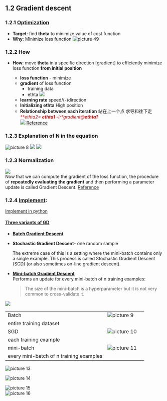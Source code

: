 ## 1.2 Gradient descent
### 1.2.1 [Optimization](https://ruder.io/optimizing-gradient-descent/)
- **Target**: find **theta** to minimize value of cost function   
- **Why**: Minimize loss function
![picture 49](../../images/de86d5d51416a6154ae8bc27e2e5a7be8067be69c7583b3bd8cdb2375576ed7d.png)  
### 1.2.2 How
- **How**: move **theta** in a specific direction [gradient] to efficiently minimize loss function **from initial position**  

  - **loss function** - minimize
  - **gradient** of loss function
    - training data
    - ethta
    ![](.ML_concepts_images/e693ea8e.png)
  - **learning rate** speed/(-)direction
  - **Initializing ethta** High position
  - **Relationship between each iteration**  站在上一个点 求导和往下走
  <font color='red'>_**ethta2= **ethta1** -lr*gradient@**ethta1**_</font>  
  ![](.ML_concepts_images/4575c2c2.png)
  [Reference](https://towardsdatascience.com/implement-gradient-descent-in-python-9b93ed7108d1)                                                                                                                                                                                                                                                                                                                                                    

### 1.2.3 **Explanation of N in the equation**  
![picture 8](../../images/1f414a3db11ba47069131ae8b877d90cf5b5f7a26b32868ab3903fe7a57403de.png) 
![](.ML_concepts_images/2728518c.png)
![](.ML_concepts_images/c2e62588.png)
### 1.2.3 Normalization                                                                                                                                                                                                                                                                                                                                                                  
![](.ML_concepts_images/f025ba49.png)                                                                                                                                                                                                                                                                                                                                                                  
Now that we can compute the gradient of the loss function, the procedure of **repeatedly evaluating 
the gradient** and then performing a parameter update is called Gradient Descent. [Reference](https://cs231n.github.io/optimization-1/)

### 1.2.4 [**Implement**](https://www.geeksforgeeks.org/ml-stochastic-gradient-descent-sgd/?ref=rp):
[Implement in python](https://towardsdatascience.com/gradient-descent-in-python-a0d07285742f)  
#### [Three variants of GD](https://www.geeksforgeeks.org/ml-mini-batch-gradient-descent-with-python/?ref=rp)
  - [**Batch Gradient Descent**](https://ruder.io/optimizing-gradient-descent/index.html#gradientdescentvariants)
  - **Stochastic Gradient Descent**- one random sample
  
     The extreme case of this is a setting where the mini-batch contains only a single example. 
     This process is called Stochastic Gradient Descent (SGD) (or also sometimes on-line gradient descent).
      
  - [**Mini-batch Gradient Descent**](https://www.geeksforgeeks.org/ml-mini-batch-gradient-descent-with-python/?ref=rp)  
    Performs an update for every mini-batch of n training examples:
    >The size of the mini-batch is a hyperparameter but it is not very common to cross-validate it.   
                                                                                                                                                                                               
                                                                                                                                                                                               
![](.ML_concepts_images/1b843166.png)

|   |   |   |
|---|---|---|
| Batch  |  ![picture 9](../../images/7cd217b137245d77e32fab3d14c5e3f6fc1f245824c4ffca4848c225e386070f.png)  
 | entire training dataset  |
| SGD  | ![picture 10](../../images/2f4c6576e773055ac2bfaf6d2e5138b7320176eb1f25e87f18d982317c560bf1.png)  
  |  each training example |
| mini-batch  | ![picture 11](../../images/87a47ebba8ecd13134a25ac796d8e165a8a2f54295254e295806d6fe59ff1a3c.png)  
  | every mini-batch of n training examples  |

![picture 13](../../images/4d029ef0f5823c508396c689faea254912e502e8d52cfcbb544a7944de7d662c.png)  

![picture 14](../../images/1951046aa0d550c781521a500ea954be59b82d4c485f181172af8f4918193de2.png)  

![picture 15](../../images/ddb5521dee7d0c16b23a072b54e022445d5f183511d19198f5ca4b8383bfdfd8.png)  
![picture 16](../../images/652fbb205d14fdb71591ea5583e24ce27b118a0ea28b3d9e97e2b908395dac84.png)  

